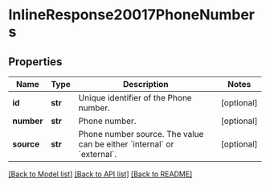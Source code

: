 # InlineResponse20017PhoneNumbers

## Properties
Name | Type | Description | Notes
------------ | ------------- | ------------- | -------------
**id** | **str** | Unique identifier of the Phone number. | [optional] 
**number** | **str** | Phone number. | [optional] 
**source** | **str** | Phone number source. The value can be either &#x60;internal&#x60; or &#x60;external&#x60;. | [optional] 

[[Back to Model list]](../README.md#documentation-for-models) [[Back to API list]](../README.md#documentation-for-api-endpoints) [[Back to README]](../README.md)

